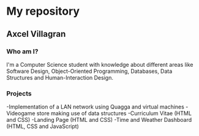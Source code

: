 # My repository
## Axcel Villagran
<!--
**AxcelVillagran/AxcelVillagran** is a ✨ _special_ ✨ repository because its `README.md` (this file) appears on your GitHub profile.

Here are some ideas to get you started:

- 🔭 I’m currently working on ...
- 🌱 I’m currently learning ...
- 👯 I’m looking to collaborate on ...
- 🤔 I’m looking for help with ...
- 💬 Ask me about ...
- 📫 How to reach me: ...
- 😄 Pronouns: ...
- ⚡ Fun fact: ...
-->
### Who am I?
I'm a Computer Science student with knowledge about different areas like Software Design, Object-Oriented Programming, Databases, Data Structures and Human-Interaction Design. 

### Projects
-Implementation of a LAN network using Quagga and virtual machines
-Videogame store making use of data structures
-Curriculum Vitae (HTML and CSS) 
-Landing Page (HTML and CSS)
-Time and Weather Dashboard (HTML, CSS and JavaScript)
